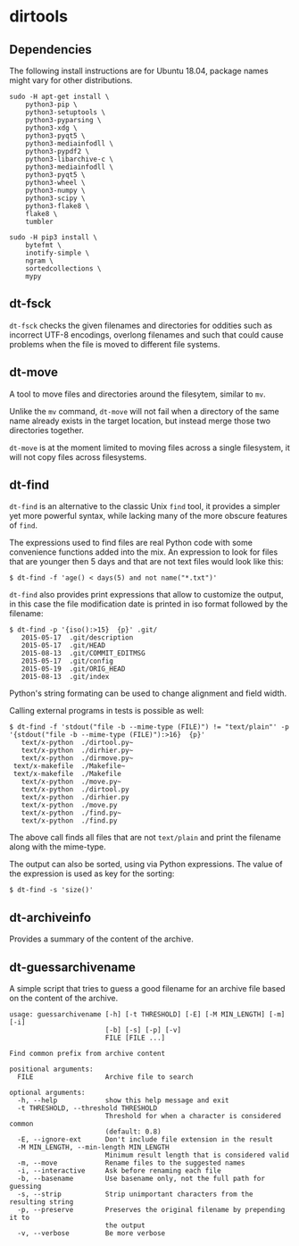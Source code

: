 dirtools
========

Dependencies
------------

The following install instructions are for Ubuntu 18.04, package names
might vary for other distributions.

    sudo -H apt-get install \
        python3-pip \
        python3-setuptools \
        python3-pyparsing \
        python3-xdg \
        python3-pyqt5 \
        python3-mediainfodll \
        python3-pypdf2 \
        python3-libarchive-c \
        python3-mediainfodll \
        python3-pyqt5 \
        python3-wheel \
        python3-numpy \
        python3-scipy \
        python3-flake8 \
        flake8 \
        tumbler

    sudo -H pip3 install \
        bytefmt \
        inotify-simple \
        ngram \
        sortedcollections \
        mypy


dt-fsck
-------

`dt-fsck` checks the given filenames and directories for oddities such
as incorrect UTF-8 encodings, overlong filenames and such that could
cause problems when the file is moved to different file systems.


dt-move
-------

A tool to move files and directories around the filesytem, similar to
`mv`.

Unlike the `mv` command, `dt-move` will not fail when a directory of
the same name already exists in the target location, but instead merge
those two directories together.

`dt-move` is at the moment limited to moving files across a single
filesystem, it will not copy files across filesystems.


dt-find
-------

`dt-find` is an alternative to the classic Unix `find` tool, it
provides a simpler yet more powerful syntax, while lacking many of the
more obscure features of `find`.

The expressions used to find files are real Python code with some
convenience functions added into the mix. An expression to look for
files that are younger then 5 days and that are not text files would
look like this:

    $ dt-find -f 'age() < days(5) and not name("*.txt")'

`dt-find` also provides print expressions that allow to customize the
output, in this case the file modification date is printed in iso
format followed by the filename:

    $ dt-find -p '{iso():>15}  {p}' .git/
       2015-05-17  .git/description
       2015-05-17  .git/HEAD
       2015-08-13  .git/COMMIT_EDITMSG
       2015-05-17  .git/config
       2015-05-19  .git/ORIG_HEAD
       2015-08-13  .git/index

Python's string formating can be used to change alignment and field width.

Calling external programs in tests is possible as well:

    $ dt-find -f 'stdout("file -b --mime-type (FILE)") != "text/plain"' -p '{stdout("file -b --mime-type (FILE)"):>16}  {p}'
       text/x-python  ./dirtool.py~
       text/x-python  ./dirhier.py~
       text/x-python  ./dirmove.py~
     text/x-makefile  ./Makefile~
     text/x-makefile  ./Makefile
       text/x-python  ./move.py~
       text/x-python  ./dirtool.py
       text/x-python  ./dirhier.py
       text/x-python  ./move.py
       text/x-python  ./find.py~
       text/x-python  ./find.py

The above call finds all files that are not `text/plain` and print the
filename along with the mime-type.

The output can also be sorted, using via Python expressions. The value
of the expression is used as key for the sorting:

    $ dt-find -s 'size()'


dt-archiveinfo
--------------

Provides a summary of the content of the archive.


dt-guessarchivename
-------------------

A simple script that tries to guess a good filename for an archive file
based on the content of the archive.

    usage: guessarchivename [-h] [-t THRESHOLD] [-E] [-M MIN_LENGTH] [-m] [-i]
                            [-b] [-s] [-p] [-v]
                            FILE [FILE ...]

    Find common prefix from archive content

    positional arguments:
      FILE                  Archive file to search

    optional arguments:
      -h, --help            show this help message and exit
      -t THRESHOLD, --threshold THRESHOLD
                            Threshold for when a character is considered common
                            (default: 0.8)
      -E, --ignore-ext      Don't include file extension in the result
      -M MIN_LENGTH, --min-length MIN_LENGTH
                            Minimum result length that is considered valid
      -m, --move            Rename files to the suggested names
      -i, --interactive     Ask before renaming each file
      -b, --basename        Use basename only, not the full path for guessing
      -s, --strip           Strip unimportant characters from the resulting string
      -p, --preserve        Preserves the original filename by prepending it to
                            the output
      -v, --verbose         Be more verbose

